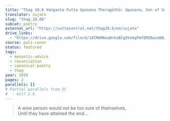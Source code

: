 ```yaml
---
title: "Thag 10.6 Vaṅganta Putta Upasena Theragāthā: Upasena, Son of Vaṅgantā"
translator: sujato
slug: "thag.10.06"
subcat: poetry
external_url: "https://suttacentral.net/thag10.6/en/sujato"
drive_links:
  - "https://drive.google.com/file/d/18lMmMAea0nhaBlgXVe6gPmfQMZ6wzeB0/view?usp=drivesdk"
course: pali-canon
status: featured
tags:
  - monastic-advice
  - renunciation
  - canonical-poetry
  - thag
year: 2018
pages: 2
parallels: []
# Partial parallels from SC
#  - mil7.2.6
---
```


> A wise person would not be too sure of themselves,  
Until they have attained the end...
